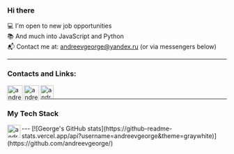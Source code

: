 ### Hi there 

💻   I'm open to new job opportunities<br>
📚   And much into JavaScript and Python<br>
📬   Contact me at: andreevgeorge@yandex.ru (or via messengers below)

---

### Contacts and Links:

[<img align="left" alt="andreevgeorge | Telegram" width="35px" src="https://img.icons8.com/fluency/48/000000/telegram-app.png" />][telegram]
[<img align="left" alt="andreevgeorge | WhatsApp" width="35px" src="https://img.icons8.com/color/48/000000/whatsapp.png" />][whatsapp]
[<img align="left" alt="andreevgeorge | Leetcode" width="30px" src="https://cdn.iconscout.com/icon/free/png-256/leetcode-3521542-2944960.png" />][leetcode]

<br>

---
### My Tech Stack
<img align="left" alt="andreevgeorge | JS" width="30px" src="https://cdn.iconscout.com/icon/free/png-256/javascript-2752148-2284965.png" />
---
[![George's GitHub stats](https://github-readme-stats.vercel.app/api?username=andreevgeorge&theme=graywhite)](https://github.com/andreevgeorge/)


[telegram]: https://t.me/georgyandreev
[whatsapp]: https://wa.me/79154571727
[leetcode]: https://leetcode.com/andreevgeorge/


